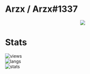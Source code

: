 # Arzx / Arzx#1337

<p align="center">
  <a href="https://github.com/Arzx#1337">
    <img src="https://discord.c99.nl/widget/theme-4/898919349149118514.png"/>
     </a>
</p>

# Stats
![views](https://komarev.com/ghpvc/?username=Arzx#1337&style=flat-square&color=yellow) <br>
![langs](https://github-readme-stats.vercel.app/api/top-langs/?username=Arzx#1337&layout=compact&theme=dark) </br>
![stats](https://github-readme-stats.vercel.app/api?username=Arzx#1337&show_icons=true&theme=dark)
